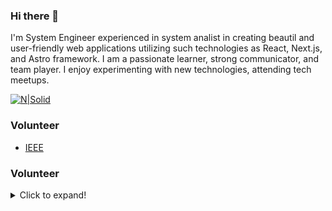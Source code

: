 ### Hi there 👋


I'm System Engineer  experienced in system analist in creating beautil and user-friendly web applications utilizing such technologies as React, Next.js, and Astro framework. I am a passionate learner, strong communicator, and team player. I enjoy experimenting with new technologies, attending tech meetups.

[![N|Solid](https://img.shields.io/badge/LinkedIn-0077B5?style=for-the-badge&logo=linkedin&logoColor=white)](https://www.linkedin.com/in/steve-gomez-dev/)
 

### Volunteer

- [IEEE](https://latinamerica.computer.org/communities/student-branch/)
  
### Volunteer

<details>
  <summary>Click to expand!</summary>
  
![Steve's wakatime stats](https://github-readme-stats.vercel.app/api/wakatime?username=badkitten-bug)](https://github.com/badkitten-bug/github-readme-stats)

  
<p align="center"> 
 <img src="https://komarev.com/ghpvc/?username=badkitten-bug" alt="Steve Gomez" height=50/> 
</p>
